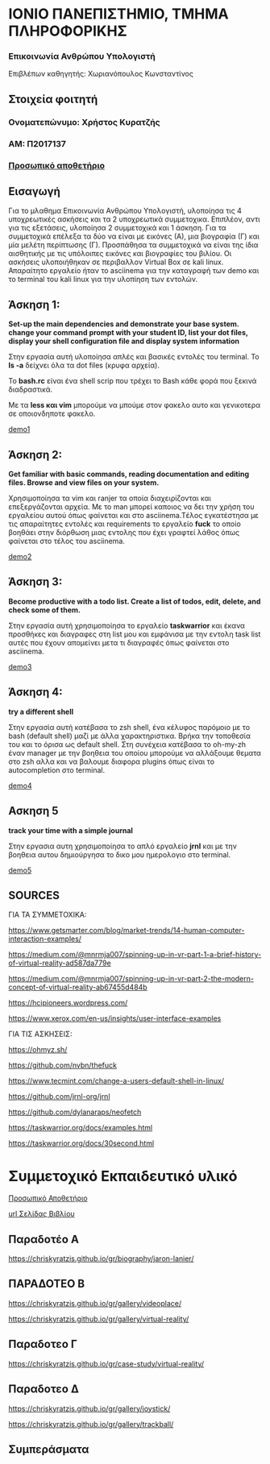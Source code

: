 # ΙΟΝΙΟ ΠΑΝΕΠΙΣΤΗΜΙΟ, ΤΜΗΜΑ ΠΛΗΡΟΦΟΡΙΚΗΣ 

### Επικοινωνία Ανθρώπου Υπολογιστή  
Επιβλέπων καθηγητής: Χωριανόπουλος Κωνσταντίνος 

## Στοιχεία φοιτητή 
### Ονοματεπώνυμο: Χρήστος Κυρατζής 
### ΑΜ: Π2017137

### [Προσωπικό αποθετήριο](https://github.com/ChisKyratzis/hci)

## Εισαγωγή

Για το μλαθημα Επικοινωνία Ανθρώπου Υπολογιστή, υλοποίησα τις 4 υποχρεωτικές ασκήσεις και τα 2 υποχρεωτικά συμμετοχικα. Επιπλέον, αντι για τις εξετάσεις, υλοποίησα 2 συμμετοχικά και 1 άσκηση. Για τα συμμετοχικά επέλεξα τα δύο να είναι με εικόνες (Α), μια βιογραφία (Γ) και μία μελέτη περίπτωσης (Γ). Προσπάθησα τα συμμετοχικά να είναι της ίδια αισθητικής με τις υπόλοιπες εικόνες και βιογραφίες του βιλίου. Οι ασκήσεις υλοποιήθηκαν σε περιβαλλον Virtual Box σε kali linux. Απαραίτητο εργαλείο ήταν το asciinema για την καταγραφή των demo και το terminal του kali linux για την υλοπίηση των εντολών.


## Άσκηση 1:

**Set-up the main dependencies and demonstrate your base system. change your command prompt with your student ID, list your dot files, display your shell configuration file and display system information**

Στην εργασία αυτή υλοποίησα απλές και βασικές εντολές του terminal. 
Το **ls -a** δείχνει όλα τα dot files (κρυφα αρχεία).

To **bash.rc** είναι ένα shell scrip που τρέχει το Bash κάθε φορά που ξεκινά διαδραστικά.

Με τα **less και vim** μπορούμε να μπούμε στον φακελο αυτο και γενικοτερα σε οποιονδηποτε φακελο.


[demo1](https://asciinema.org/a/WEpdXPjwTHNGYpzMBKykIkipH)



## Άσκηση 2: 

**Get familiar with basic commands, reading documentation and editing files. Browse and view files on your system.**

Χρησιμοποίησα τα vim και ranjer τα οποία διαχειρίζονται και επεξεργάζονται αρχεία. Mε το man <tool> μπορεί καποιος να δει την χρήση του εργαλείου αυτού όπως φαίνεται και στο asciinema.Tέλος εγκατέστησα με τις απαραίτητες εντολές και requirements το εργαλείο **fuck** το οποίο βοηθάει στην διόρθωση μιας εντολης που έχει γραφτεί λάθος όπως φαίνεται στο τέλος του asciinema.
  
[demo2](https://asciinema.org/a/qk5SDopbCXiVKXJ9ltQvOhe5r)


## Άσκηση 3:

**Become productive with a todo list. Create a list of todos, edit, delete, and check some of them.**

Στην εργασία αυτή χρησιμοποίησα το εργαλείο **taskwarrior** και έκανα προσθήκες και διαγραφες στη list μου και εμφάνισα με την εντολη task list αυτές που έχουν απομείνει μετα τι διαγραφές όπως φαίνεται στο asciinema.

[demo3](https://asciinema.org/a/4rq5N7ftROp2PUBKLAxjOWCQr)


## Άσκηση 4:

**try a different shell**

Στην εργασία αυτή κατέβασα το zsh shell, ένα κέλυφος παρόμοιο με το bash (default shell) μαζί με άλλα χαρακτηριστικα. Βρήκα την τοποθεσία του και το όρισα ως default shell. Στη συνέχεια κατέβασα το oh-my-zh έναν manager με την βοηθεια του οποίου μπορούμε να αλλάξουμε θεματα στο zsh αλλα και να βαλουμε διαφορα plugins όπως είναι το autocompletion στο terminal.

[demo4](https://asciinema.org/a/5KrVJGpuB4A1dv8dL3ns41g2X)


## Ασκηση 5

**track your time with a simple journal**

Στην εργασια αυτη χρησιμοποίησα το απλό εργαλείο **jrnl** και με την βοηθεια αυτου δημιούργησα το δικο μου ημερολογιο στο terminal.



[demo5](https://asciinema.org/a/NTG1IHpGmCjGWkfYvrQeMWEux)


## SOURCES

ΓΙΑ ΤΑ ΣΥΜΜΕΤΟΧΙΚΑ:

https://www.getsmarter.com/blog/market-trends/14-human-computer-interaction-examples/

https://medium.com/@mnrmja007/spinning-up-in-vr-part-1-a-brief-history-of-virtual-reality-ad587da779e

https://medium.com/@mnrmja007/spinning-up-in-vr-part-2-the-modern-concept-of-virtual-reality-ab67455d484b

https://hcipioneers.wordpress.com/

https://www.xerox.com/en-us/insights/user-interface-examples

ΓΙΑ ΤΙΣ ΑΣΚΗΣΕΙΣ:

https://ohmyz.sh/

https://github.com/nvbn/thefuck

https://www.tecmint.com/change-a-users-default-shell-in-linux/

https://github.com/jrnl-org/jrnl

https://github.com/dylanaraps/neofetch

https://taskwarrior.org/docs/examples.html

https://taskwarrior.org/docs/30second.html














# Συμμετοχικό Εκπαιδευτικό υλικό

[Προσωπικό Αποθετήριο](https://github.com/chrisKyratzis)

[url Σελίδας Βιβλίου](https://github.com/ChrisKyratzis/gr)

## Παραδοτέο Α

https://chriskyratzis.github.io/gr/biography/jaron-lanier/

## ΠΑΡΑΔΟΤΕΟ Β

https://chriskyratzis.github.io/gr/gallery/videoplace/

https://chriskyratzis.github.io/gr/gallery/virtual-reality/

## Παραδοτεο Γ

https://chriskyratzis.github.io/gr/case-study/virtual-reality/

## Παραδοτεο Δ

https://chriskyratzis.github.io/gr/gallery/joystick/

https://chriskyratzis.github.io/gr/gallery/trackball/



## Συμπεράσματα 


